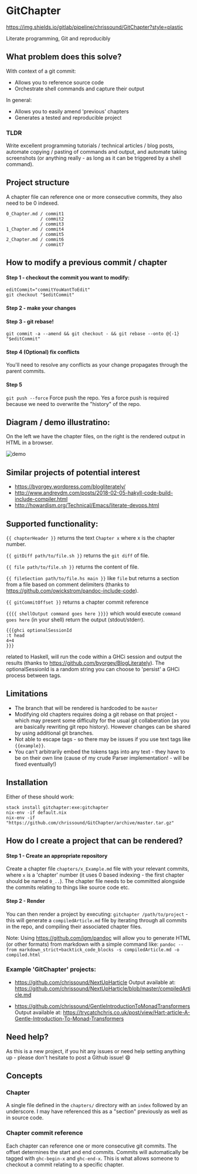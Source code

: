# GitChapter

https://img.shields.io/gitlab/pipeline/chrissound/GitChapter?style=plastic

Literate programming, Git and reproducibly

## What problem does this solve?

With context of a git commit:

- Allows you to reference source code
- Orchestrate shell commands and capture their output 

In general:

- Allows you to easily amend 'previous' chapters
- Generates a tested and reproducible project

### TLDR

Write excellent programming tutorials / technical articles / blog posts, automate copying / pasting of commands and output, and automate taking screenshots (or anything really - as long as it can be triggered by a shell command).

## Project structure 

A chapter file can reference one or more consecutive commits, they also need to be 0 indexed.

```
0_Chapter.md / commit1
             / commit2
             / commit3
1_Chapter.md / commit4
             / commit5
2_Chapter.md / commit6
             / commit7
```

## How to modify a previous commit / chapter
#### Step 1 - checkout the commit you want to modify:
```
editCommit="commitYouWantToEdit"
git checkout "$editCommit"
```

#### Step 2  - make your changes

#### Step 3  - git rebase!
`git commit -a --amend && git checkout - && git rebase --onto @{-1} "$editCommit"`

#### Step 4 (Optional) fix conflicts
You'll need to resolve any conflicts as your change propagates through the parent commits.

#### Step 5
`git push --force`
Force push the repo. Yes a force push is required because we need to overwrite the "history" of the repo.

## Diagram / demo illustratino: 

On the left we have the chapter files, on the right is the rendered output in HTML in a browser.

![demo](demo.png)

## Similar projects of potential interest

- https://byorgey.wordpress.com/blogliterately/
- http://www.andrevdm.com/posts/2018-02-05-hakyll-code-build-include-compiler.html
- http://howardism.org/Technical/Emacs/literate-devops.html

## Supported functionality:

`{{ chapterHeader }}` returns the text `Chapter x` where x is the chapter number.

`{{ gitDiff path/to/file.sh }}` returns the `git diff` of file.

`{{ file path/to/file.sh }}` returns the content of file.

`{{ fileSection path/to/file.hs main }}` like `file` but returns a section from a file based on comment delimiters (thanks to https://github.com/owickstrom/pandoc-include-code).

`{{ gitCommitOffset }}` returns a chapter commit reference

`{{{{ shellOutput command goes here }}}}` which would execute `command goes here` (in your shell) return the output (stdout/stderr).

```
{{{ghci optionalSessionId
:t head
4+4
}}}
```
related to Haskell, will run the code within a GHCi session and output the results (thanks to https://github.com/byorgey/BlogLiterately). The optionalSessionId is a random string you can choose to 'persist' a GHCi process between tags.


## Limitations

- The branch that will be rendered is hardcoded to be `master`
- Modifying old chapters requires doing a git rebase on that project - which may present some difficulty for the usual git collaberation (as you are basically rewriting git repo history). However changes can be shared by using additional git branches.
- Not able to escape tags - so there may be issues if you use text tags like `{{example}}`.
- You can't arbitrarily embed the tokens tags into any text - they have to be on their own line (cause of my crude Parser implementation! - will be fixed eventually!)

## Installation

Either of these should work:

    stack install gitchapter:exe:gitchapter
    nix-env -if default.nix
    nix-env -if "https://github.com/chrissound/GitChapter/archive/master.tar.gz"

## How do I create a project that can be rendered?

#### Step 1 - Create an appropriate repository
Create a chapter file `chapters/x_Example.md` file with your relevant commits, where `x` is a 'chapter' number (it uses 0 based indexing - the first chapter should be named `0_..`). The chapter file needs to be committed alongside the commits relating to things like source code etc.

#### Step 2 - Render
You can then render a project by executing:
`gitchapter /path/to/project` - this will generate a `compiledArticle.md` file by iterating through all commits in the repo, and compiling their associated chapter files.

Note:
Using <https://github.com/jgm/pandoc> will allow you to generate HTML (or other formats) from markdown with a simple command like:
`pandoc --from markdown_strict+backtick_code_blocks -s compiledArticle.md -o compiled.html`

### Example 'GitChapter' projects:

- https://github.com/chrissound/NextUpHarticle
  Output available at: https://github.com/chrissound/NextUpHarticle/blob/master/compiledArticle.md

- https://github.com/chrissound/GentleIntroductionToMonadTransformers
  Output available at: https://trycatchchris.co.uk/post/view/Hart-article-A-Gentle-Introduction-To-Monad-Transformers


## Need help?
As this is a new project, if you hit any issues or need help setting anything up - please don't hesitate to post a Github issue! :smile: 

## Concepts

### Chapter

A single file defined in the `chapters/` directory with an `index` followed by an underscore. I may have referenced this as a "section" previously as well as in source code.

### Chapter commit reference

Each chapter can reference one or more consecutive git commits. The offset determines the start and end commits. Commits will automatically be tagged with `ghc-begin-x` and `ghc-end-x`. This is what allows someone to checkout a commit relating to a specific chapter.
